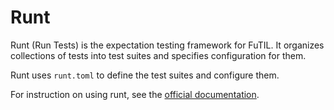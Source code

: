 # Runt

Runt (Run Tests) is the expectation testing framework for FuTIL. It organizes
collections of tests into test suites and specifies configuration for them.

Runt uses `runt.toml` to define the test suites and configure them.

For instruction on using runt, see the [official documentation](https://github.com/rachitnigam/runt#run-test-runt--).
